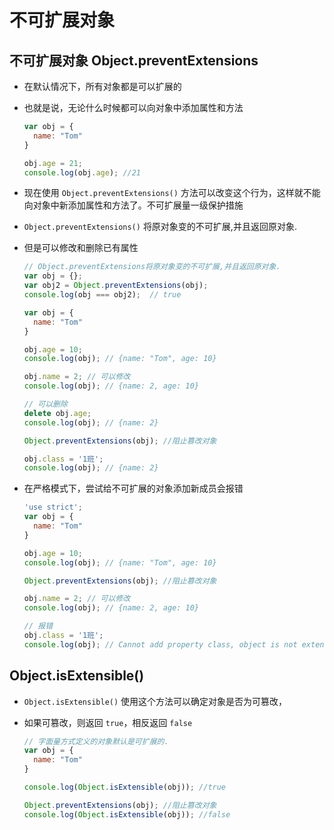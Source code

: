 # 不可扩展对象

## 不可扩展对象 Object.preventExtensions

+ 在默认情况下，所有对象都是可以扩展的

+ 也就是说，无论什么时候都可以向对象中添加属性和方法

    ```js
    var obj = {
      name: "Tom"
    }

    obj.age = 21;
    console.log(obj.age); //21
    ```

+ 现在使用 `Object.preventExtensions()` 方法可以改变这个行为，这样就不能向对象中新添加属性和方法了。不可扩展量一级保护措施

+ `Object.preventExtensions()` 将原对象变的不可扩展,并且返回原对象.

+ 但是可以修改和删除已有属性

    ```js
    // Object.preventExtensions将原对象变的不可扩展,并且返回原对象.
    var obj = {};
    var obj2 = Object.preventExtensions(obj);
    console.log(obj === obj2);  // true
    ```

    ```js
    var obj = {
      name: "Tom"
    }

    obj.age = 10;
    console.log(obj); // {name: "Tom", age: 10}

    obj.name = 2; // 可以修改
    console.log(obj); // {name: 2, age: 10}

    // 可以删除
    delete obj.age;
    console.log(obj); // {name: 2}

    Object.preventExtensions(obj); //阻止篡改对象

    obj.class = '1班';
    console.log(obj); // {name: 2}
    ```

+ 在严格模式下，尝试给不可扩展的对象添加新成员会报错

    ```js
    'use strict';
    var obj = {
      name: "Tom"
    }

    obj.age = 10;
    console.log(obj); // {name: "Tom", age: 10}

    Object.preventExtensions(obj); //阻止篡改对象

    obj.name = 2; // 可以修改
    console.log(obj); // {name: 2, age: 10}

    // 报错
    obj.class = '1班';
    console.log(obj); // Cannot add property class, object is not extensible
    ```

## Object.isExtensible()

+ `Object.isExtensible()` 使用这个方法可以确定对象是否为可篡改，

+ 如果可篡改，则返回 `true`，相反返回 `false`

    ```js
    // 字面量方式定义的对象默认是可扩展的.
    var obj = {
      name: "Tom"
    }

    console.log(Object.isExtensible(obj)); //true

    Object.preventExtensions(obj); //阻止篡改对象
    console.log(Object.isExtensible(obj)); //false
    ```
